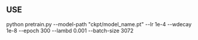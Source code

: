 ## USE

python pretrain.py --model-path "ckpt/model_name.pt" --lr 1e-4 --wdecay 1e-8 --epoch 300 --lambd 0.001  --batch-size 3072  
